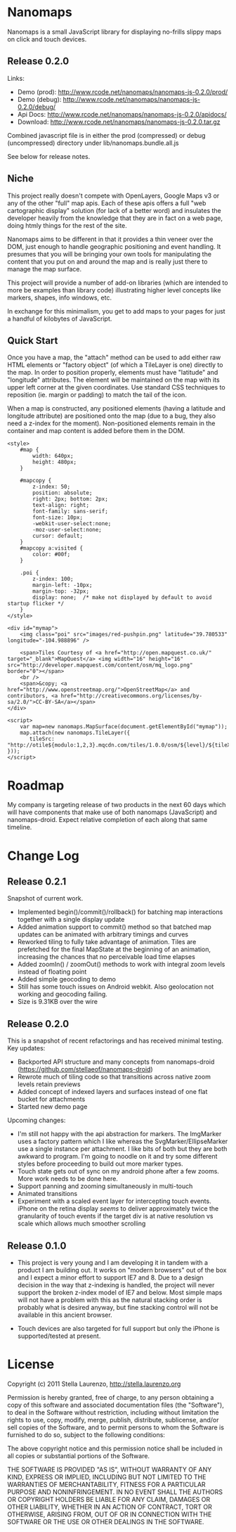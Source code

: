 Nanomaps
========
Nanomaps is a small JavaScript library for displaying no-frills slippy maps
on click and touch devices.

Release 0.2.0
-------------
Links:

* Demo (prod): http://www.rcode.net/nanomaps/nanomaps-js-0.2.0/prod/
* Demo (debug): http://www.rcode.net/nanomaps/nanomaps-js-0.2.0/debug/
* Api Docs: http://www.rcode.net/nanomaps/nanomaps-js-0.2.0/apidocs/
* Download: http://www.rcode.net/nanomaps/nanomaps-js-0.2.0.tar.gz

Combined javascript file is in either the prod (compressed) or debug (uncompressed)
directory under lib/nanomaps.bundle.all.js

See below for release notes.

Niche
-----
This project really doesn't compete with OpenLayers, Google Maps v3 or any of the
other "full" map apis.  Each of these apis offers a full "web cartographic display"
solution (for lack of a better word) and insulates the developer heavily from the
knowledge that they are in fact on a web page, doing htmly things for the rest
of the site.

Nanomaps aims to be different in that it provides a thin veneer over the DOM,
just enough to handle geographic positioning and event handling.  It presumes
that you will be bringing your own tools for manipulating the content that
you put on and around the map and is really just there to manage the map surface.

This project will provide a number of add-on libraries (which are intended to more
be examples than library code) illustrating higher level concepts like markers,
shapes, info windows, etc.

In exchange for this minimalism, you get to add maps to your pages for just a
handful of kilobytes of JavaScript.

Quick Start
-----------
Once you have a map, the "attach" method can be used to add either raw HTML
elements or "factory object" (of which a TileLayer is one) directly to the map.
In order to position properly, elements must have "latitude" and "longitude"
attributes.  The element will be maintained on the map with its upper left corner
at the given coordinates.  Use standard CSS techniques to reposition (ie. margin
or padding) to match the tail of the icon.

When a map is constructed, any positioned elements (having a latitude and longitude attribute)
are positioned onto the map (due to a bug, they also need a z-index for the moment).
Non-positioned elements remain in the container and map content is added before them
in the DOM.
	
	<style>
		#map {
			width: 640px;
			height: 480px;
		}
		
		#mapcopy {
			z-index: 50;
			position: absolute;
			right: 2px; bottom: 2px;
			text-align: right;
			font-family: sans-serif;
			font-size: 10px;
			-webkit-user-select:none;
			-moz-user-select:none;
			cursor: default;
		}
		#mapcopy a:visited {
			color: #00f;
		}
		
		.poi {
			z-index: 100;
			margin-left: -10px;
			margin-top: -32px;
			display: none;	/* make not displayed by default to avoid startup flicker */
		}
	</style>

	<div id="mymap">
		<img class="poi" src="images/red-pushpin.png" latitude="39.780533" longitude="-104.988896" />
		
		<span>Tiles Courtesy of <a href="http://open.mapquest.co.uk/" target="_blank">MapQuest</a> <img width="16" height="16" src="http://developer.mapquest.com/content/osm/mq_logo.png" border="0"></span>
		<br />
		<span>&copy; <a href="http://www.openstreetmap.org/">OpenStreetMap</a> and contributors, <a href="http://creativecommons.org/licenses/by-sa/2.0/">CC-BY-SA</a></span>
	</div>
	
	<script>
		var map=new nanomaps.MapSurface(document.getElementById("mymap"));
		map.attach(new nanomaps.TileLayer({ 
		   tileSrc: "http://otile${modulo:1,2,3}.mqcdn.com/tiles/1.0.0/osm/${level}/${tileX}/${tileY}.png" }));
	</script>	

Roadmap
=======
My company is targeting release of two products in the next 60 days which will have components that make use of both
nanomaps (JavaScript) and nanomaps-droid.  Expect relative completion of each along that same timeline.
	
Change Log
==========

Release 0.2.1
-------------
Snapshot of current work.

* Implemented begin()/commit()/rollback() for batching map interactions together with
a single display update
* Added animation support to commit() method so that batched map updates can be
animated with arbitrary timings and curves
* Reworked tiling to fully take advantage of animation.  Tiles are prefetched for the final
MapState at the beginning of an animation, increasing the chances that no perceivable load
time elapses
* Added zoomIn() / zoomOut() methods to work with integral zoom levels instead of floating point
* Added simple geocoding to demo
* Still has some touch issues on Android webkit.  Also geolocation not working and geocoding failing.
* Size is 9.31KB over the wire

Release 0.2.0
-------------
This is a snapshot of recent refactorings and has received minimal testing.  Key updates:

* Backported API structure and many concepts from nanomaps-droid (https://github.com/stellaeof/nanomaps-droid)
* Rewrote much of tiling code so that transitions across native zoom levels retain previews
* Added concept of indexed layers and surfaces instead of one flat bucket for attachments
* Started new demo page

Upcoming changes:

* I'm still not happy with the api abstraction for markers.  The ImgMarker uses a factory pattern which I like whereas
the SvgMarker/EllipseMarker use a single instance per attachment.  I like bits of both but they are both awkward to
program.  I'm going to noodle on it and try some different styles before proceeding to build out more marker types.
* Touch state gets out of sync on my android phone after a few zooms.  More work needs to be done here.
* Support panning and zooming simultaneously in multi-touch
* Animated transitions
* Experiment with a scaled event layer for intercepting touch events.  iPhone on the retina display *seems*
to deliver approximately twice the granularity of touch events if the target div is at native resolution vs scale
which allows much smoother scrolling

Release 0.1.0
-------------

* This project is very young and I am developing it in tandem with a product I am
building out.  It works on "modern browsers" out of the box and I expect a minor
effort to support IE7 and 8.  Due to a design decision in the way that z-indexing
is handled, the project will never support the broken z-index model of IE7 and
below.  Most simple maps will not have a problem with this as the natural stacking
order is probably what is desired anyway, but fine stacking control will not be
available in this ancient browser.

* Touch devices are also targeted for full support but only the iPhone is supported/tested
at present.

License
=======
Copyright (c) 2011 Stella Laurenzo, http://stella.laurenzo.org

Permission is hereby granted, free of charge, to any person obtaining
a copy of this software and associated documentation files (the
"Software"), to deal in the Software without restriction, including
without limitation the rights to use, copy, modify, merge, publish,
distribute, sublicense, and/or sell copies of the Software, and to
permit persons to whom the Software is furnished to do so, subject to
the following conditions:

The above copyright notice and this permission notice shall be
included in all copies or substantial portions of the Software.

THE SOFTWARE IS PROVIDED "AS IS", WITHOUT WARRANTY OF ANY KIND,
EXPRESS OR IMPLIED, INCLUDING BUT NOT LIMITED TO THE WARRANTIES OF
MERCHANTABILITY, FITNESS FOR A PARTICULAR PURPOSE AND
NONINFRINGEMENT. IN NO EVENT SHALL THE AUTHORS OR COPYRIGHT HOLDERS BE
LIABLE FOR ANY CLAIM, DAMAGES OR OTHER LIABILITY, WHETHER IN AN ACTION
OF CONTRACT, TORT OR OTHERWISE, ARISING FROM, OUT OF OR IN CONNECTION
WITH THE SOFTWARE OR THE USE OR OTHER DEALINGS IN THE SOFTWARE.

